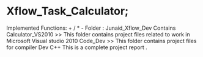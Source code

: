 # Xflow_Task_Calculator;
Implemented Functions:  + / * -
Folder : Junaid_Xflow_Dev  Contains  
Calculator_VS2010  >> This folder contains project files related to work in Microsoft Visual studio 2010
Code_Dev >> This folder contains project files for compiler Dev C++
This is a complete project report .
